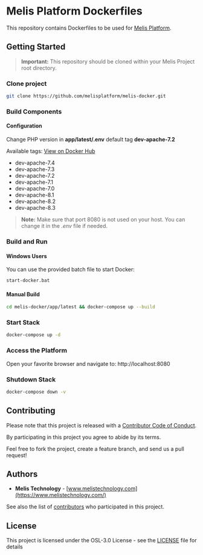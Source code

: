 # Melis Platform Dockerfiles

This repository contains Dockerfiles to be used for [Melis Platform](https://www.melistechnology.com/).

## Getting Started

> **Important:** This repository should be cloned within your Melis Project root directory.

### Clone project
```bash
git clone https://github.com/melisplatform/melis-docker.git
```

### Build Components

#### Configuration
Change PHP version in **app/latest/.env** default tag **dev-apache-7.2**

Available tags: [View on Docker Hub](https://hub.docker.com/repository/docker/melisplatform/melis-docker)
* dev-apache-7.4
* dev-apache-7.3
* dev-apache-7.2
* dev-apache-7.1
* dev-apache-7.0
* dev-apache-8.1
* dev-apache-8.2
* dev-apache-8.3

> **Note:** Make sure that port 8080 is not used on your host. You can change it in the *.env* file if needed.

### Build and Run

#### Windows Users
You can use the provided batch file to start Docker:
```bash
start-docker.bat
```

#### Manual Build
```bash
cd melis-docker/app/latest && docker-compose up --build
```

### Start Stack
```bash
docker-compose up -d
```

### Access the Platform
Open your favorite browser and navigate to: http://localhost:8080

### Shutdown Stack
```bash
docker-compose down -v
```

## Contributing

Please note that this project is released with a [Contributor Code of Conduct](http://contributor-covenant.org/version/1/2/0/).

By participating in this project you agree to abide by its terms.

Feel free to fork the project, create a feature branch, and send us a pull request!

## Authors

* **Melis Technology** - [www.melistechnology.com](https://www.melistechnology.com/)

See also the list of [contributors](https://github.com/melisplatform/melis-docker/contributors) who participated in this project.

## License

This project is licensed under the OSL-3.0 License - see the [LICENSE](LICENSE) file for details
